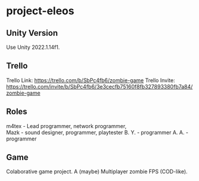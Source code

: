 # project-eleos
## Unity Version
Use Unity 2022.1.14f1.
## Trello
Trello Link: https://trello.com/b/SbPc4fb6/zombie-game
Trello Invite: https://trello.com/invite/b/SbPc4fb6/3e3cecfb75160f8fb327893380fb7a84/zombie-game
## Roles
m4tex - Lead programmer, network programmer,  <br/>
Mazk - sound designer, programmer, playtester
B. Y. - programmer
A. A. - programmer

## Game
Colaborative game project. A (maybe) Multiplayer zombie FPS (COD-like).
